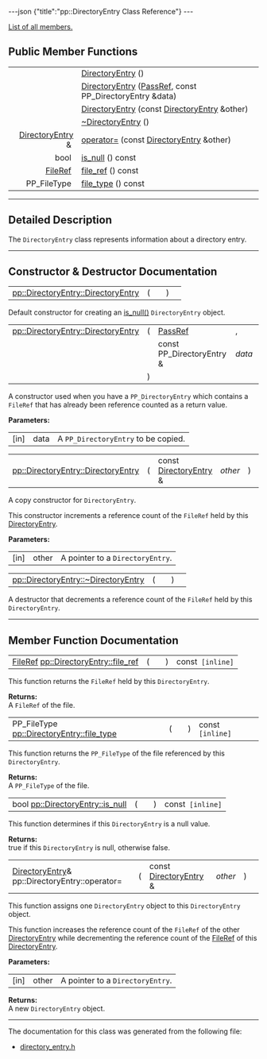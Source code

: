 ---json {"title":"pp::DirectoryEntry Class Reference"} ---

[List of all members.](/docs/native-client/pepper_stable/cpp/classpp_1_1_directory_entry-members/)

Public Member Functions
-----------------------

<table><tbody><tr class="odd"><td style="text-align: right;"> </td><td><a href="/docs/native-client/pepper_stable/cpp/classpp_1_1_directory_entry#abd1a4a70ed1b922a232c78be62b1fe86" class="el">DirectoryEntry</a> ()</td></tr><tr class="even"><td style="text-align: right;"> </td><td><a href="/docs/native-client/pepper_stable/cpp/classpp_1_1_directory_entry#aa8fe311e0fe27aee989f0a055ec2f2e4" class="el">DirectoryEntry</a> (<a href="/docs/native-client/pepper_stable/cpp/namespacepp#a339083c1beec620267bf8b3c55decaa5" class="el">PassRef</a>, const PP_DirectoryEntry &amp;data)</td></tr><tr class="odd"><td style="text-align: right;"> </td><td><a href="/docs/native-client/pepper_stable/cpp/classpp_1_1_directory_entry#af60a142d874f0bc2fed98bd8ae5b7cdc" class="el">DirectoryEntry</a> (const <a href="/docs/native-client/pepper_stable/cpp/classpp_1_1_directory_entry/" class="el">DirectoryEntry</a> &amp;other)</td></tr><tr class="even"><td style="text-align: right;"> </td><td><a href="/docs/native-client/pepper_stable/cpp/classpp_1_1_directory_entry#a3dd150a66dcb8e3b063f411d904dc356" class="el">~DirectoryEntry</a> ()</td></tr><tr class="odd"><td style="text-align: right;"><a href="/docs/native-client/pepper_stable/cpp/classpp_1_1_directory_entry/" class="el">DirectoryEntry</a> &amp; </td><td><a href="/docs/native-client/pepper_stable/cpp/classpp_1_1_directory_entry#a7e1b5b7376a2da0a4f736eb986092556" class="el">operator=</a> (const <a href="/docs/native-client/pepper_stable/cpp/classpp_1_1_directory_entry/" class="el">DirectoryEntry</a> &amp;other)</td></tr><tr class="even"><td style="text-align: right;">bool </td><td><a href="/docs/native-client/pepper_stable/cpp/classpp_1_1_directory_entry#aea481437bc555e04429b4e7ec1005ef0" class="el">is_null</a> () const</td></tr><tr class="odd"><td style="text-align: right;"><a href="/docs/native-client/pepper_stable/cpp/classpp_1_1_file_ref/" class="el">FileRef</a> </td><td><a href="/docs/native-client/pepper_stable/cpp/classpp_1_1_directory_entry#af6ff2a3c83a6f26455573bc07f15ec4d" class="el">file_ref</a> () const</td></tr><tr class="even"><td style="text-align: right;">PP_FileType </td><td><a href="/docs/native-client/pepper_stable/cpp/classpp_1_1_directory_entry#a9c91f7dda30ef2f31ec9547f9fd9faaf" class="el">file_type</a> () const</td></tr></tbody></table>

------------------------------------------------------------------------

<span id="details" class="anchor" style="margin: 0;"></span>

Detailed Description
--------------------

The `DirectoryEntry` class represents information about a directory entry.

------------------------------------------------------------------------

Constructor & Destructor Documentation
--------------------------------------

<span id="abd1a4a70ed1b922a232c78be62b1fe86" class="anchor" style="margin: 0;"></span>

<table><tbody><tr class="odd"><td><a href="/docs/native-client/pepper_stable/cpp/classpp_1_1_directory_entry#abd1a4a70ed1b922a232c78be62b1fe86" class="el">pp::DirectoryEntry::DirectoryEntry</a></td><td>(</td><td></td><td>)</td><td></td></tr></tbody></table>

Default constructor for creating an <a href="/docs/native-client/pepper_stable/cpp/classpp_1_1_directory_entry#aea481437bc555e04429b4e7ec1005ef0" class="el" title="This function determines if this DirectoryEntry is a null value.">is_null()</a> `DirectoryEntry` object.

<span id="aa8fe311e0fe27aee989f0a055ec2f2e4" class="anchor" style="margin: 0;"></span>

<table><tbody><tr class="odd"><td><a href="/docs/native-client/pepper_stable/cpp/classpp_1_1_directory_entry#abd1a4a70ed1b922a232c78be62b1fe86" class="el">pp::DirectoryEntry::DirectoryEntry</a></td><td>(</td><td><a href="/docs/native-client/pepper_stable/cpp/namespacepp#a339083c1beec620267bf8b3c55decaa5" class="el">PassRef</a> </td><td>,</td></tr><tr class="even"><td></td><td></td><td>const PP_DirectoryEntry &amp; </td><td><em>data</em> </td></tr><tr class="odd"><td></td><td>)</td><td></td><td></td></tr></tbody></table>

A constructor used when you have a `PP_DirectoryEntry` which contains a `FileRef` that has already been reference counted as a return value.

**Parameters:**  
<table><tbody><tr class="odd"><td>[in]</td><td>data</td><td>A <code>PP_DirectoryEntry</code> to be copied.</td></tr></tbody></table>

<span id="af60a142d874f0bc2fed98bd8ae5b7cdc" class="anchor" style="margin: 0;"></span>

<table><tbody><tr class="odd"><td><a href="/docs/native-client/pepper_stable/cpp/classpp_1_1_directory_entry#abd1a4a70ed1b922a232c78be62b1fe86" class="el">pp::DirectoryEntry::DirectoryEntry</a></td><td>(</td><td>const <a href="/docs/native-client/pepper_stable/cpp/classpp_1_1_directory_entry/" class="el">DirectoryEntry</a> &amp; </td><td><em>other</em></td><td>)</td><td></td></tr></tbody></table>

A copy constructor for `DirectoryEntry`.

This constructor increments a reference count of the `FileRef` held by this <a href="/docs/native-client/pepper_stable/cpp/classpp_1_1_directory_entry/" class="el" title="The DirectoryEntry class represents information about a directory entry.">DirectoryEntry</a>.

**Parameters:**  
<table><tbody><tr class="odd"><td>[in]</td><td>other</td><td>A pointer to a <code>DirectoryEntry</code>.</td></tr></tbody></table>

<span id="a3dd150a66dcb8e3b063f411d904dc356" class="anchor" style="margin: 0;"></span>

<table><tbody><tr class="odd"><td><a href="/docs/native-client/pepper_stable/cpp/classpp_1_1_directory_entry#a3dd150a66dcb8e3b063f411d904dc356" class="el">pp::DirectoryEntry::~DirectoryEntry</a></td><td>(</td><td></td><td>)</td><td></td></tr></tbody></table>

A destructor that decrements a reference count of the `FileRef` held by this `DirectoryEntry`.

------------------------------------------------------------------------

Member Function Documentation
-----------------------------

<span id="af6ff2a3c83a6f26455573bc07f15ec4d" class="anchor" style="margin: 0;"></span>

<table><tbody><tr class="odd"><td><a href="/docs/native-client/pepper_stable/cpp/classpp_1_1_file_ref/" class="el">FileRef</a> <a href="/docs/native-client/pepper_stable/cpp/classpp_1_1_directory_entry#af6ff2a3c83a6f26455573bc07f15ec4d" class="el">pp::DirectoryEntry::file_ref</a></td><td>(</td><td></td><td>)</td><td>const<code> [inline]</code></td></tr></tbody></table>

This function returns the `FileRef` held by this `DirectoryEntry`.

**Returns:**  
A `FileRef` of the file.

<span id="a9c91f7dda30ef2f31ec9547f9fd9faaf" class="anchor" style="margin: 0;"></span>

<table><tbody><tr class="odd"><td>PP_FileType <a href="/docs/native-client/pepper_stable/cpp/classpp_1_1_directory_entry#a9c91f7dda30ef2f31ec9547f9fd9faaf" class="el">pp::DirectoryEntry::file_type</a></td><td>(</td><td></td><td>)</td><td>const<code> [inline]</code></td></tr></tbody></table>

This function returns the `PP_FileType` of the file referenced by this `DirectoryEntry`.

**Returns:**  
A `PP_FileType` of the file.

<span id="aea481437bc555e04429b4e7ec1005ef0" class="anchor" style="margin: 0;"></span>

<table><tbody><tr class="odd"><td>bool <a href="/docs/native-client/pepper_stable/cpp/classpp_1_1_directory_entry#aea481437bc555e04429b4e7ec1005ef0" class="el">pp::DirectoryEntry::is_null</a></td><td>(</td><td></td><td>)</td><td>const<code> [inline]</code></td></tr></tbody></table>

This function determines if this `DirectoryEntry` is a null value.

**Returns:**  
true if this `DirectoryEntry` is null, otherwise false.

<span id="a7e1b5b7376a2da0a4f736eb986092556" class="anchor" style="margin: 0;"></span>

<table><tbody><tr class="odd"><td><a href="/docs/native-client/pepper_stable/cpp/classpp_1_1_directory_entry/" class="el">DirectoryEntry</a>&amp; pp::DirectoryEntry::operator=</td><td>(</td><td>const <a href="/docs/native-client/pepper_stable/cpp/classpp_1_1_directory_entry/" class="el">DirectoryEntry</a> &amp; </td><td><em>other</em></td><td>)</td><td></td></tr></tbody></table>

This function assigns one `DirectoryEntry` object to this `DirectoryEntry` object.

This function increases the reference count of the `FileRef` of the other <a href="/docs/native-client/pepper_stable/cpp/classpp_1_1_directory_entry/" class="el" title="The DirectoryEntry class represents information about a directory entry.">DirectoryEntry</a> while decrementing the reference count of the <a href="/docs/native-client/pepper_stable/cpp/classpp_1_1_file_ref/" class="el" title="The FileRef class represents a &quot;weak pointer&quot; to a file in a file system.">FileRef</a> of this <a href="/docs/native-client/pepper_stable/cpp/classpp_1_1_directory_entry/" class="el" title="The DirectoryEntry class represents information about a directory entry.">DirectoryEntry</a>.

**Parameters:**  
<table><tbody><tr class="odd"><td>[in]</td><td>other</td><td>A pointer to a <code>DirectoryEntry</code>.</td></tr></tbody></table>

<!-- -->

**Returns:**  
A new `DirectoryEntry` object.

------------------------------------------------------------------------

The documentation for this class was generated from the following file:

-   <a href="/docs/native-client/pepper_stable/cpp/directory__entry_8h/" class="el">directory_entry.h</a>
